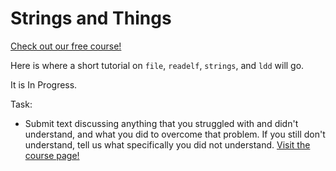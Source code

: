 # Strings and Things

[Check out our free course!](https://academy.hoppersroppers.org/mod/page/view.php?id=986)

Here is where a short tutorial on `file`, `readelf`, `strings`, and `ldd` will go.

It is In Progress.

Task: 

* Submit text discussing anything that you struggled with and didn't understand, and what you did to overcome that problem. If you still don't understand, tell us what specifically you did not understand.
[Visit the course page!](https://academy.hoppersroppers.org/mod/assign/view.php?id=986)

